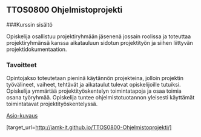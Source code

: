 ## TTOS0800 Ohjelmistoprojekti

###Kurssin sisältö

Opiskelija osallistuu projektiryhmään jäsenenä jossain roolissa ja toteuttaa projektiryhmänsä kanssa aikatauluun sidotun projektityön ja siihen liittyvän projektidokumentaation.

### Tavoitteet

Opintojakso toteutetaan pieninä käytännön projekteina, jolloin projektin työvälineet, vaiheet, tehtävät ja aikataulut tulevat opiskelijoille tutuiksi. Opiskelija ymmärtää projektityöskentelyn toimintatapoja ja osaa toimia osana työryhmää. Opiskelija tuntee ohjelmistotuotannon yleisesti käyttämät toimintatavat projektityöskentelyssä.

[Asio-kuvaus](https://asio.jamk.fi/pls/asio/asio_ectskuv1.kurssin_ks?ktun=TTOS0800)

[target_url=http://jamk-it.github.io/TTOS0800-Ohjelmistoprojekti/]
